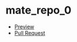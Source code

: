# mate_repo_0
- [Preview](https://Yulia-Mala.github.io/mate_repo_0/)
- [Pull Request](https://github.com/Yulia-Mala/mate_repo_0/pull/1/files)
